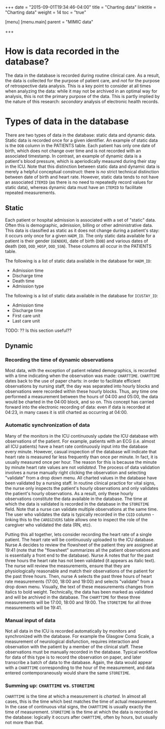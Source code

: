 +++
date = "2015-09-01T19:34:46-04:00"
title = "Charting data"
linktitle = "Charting data"
weight = 14
toc = "true"

[menu]
  [menu.main]
    parent = "MIMIC data"

+++

# How is data recorded in the database?

The data in the database is recorded during routine clinical care. As a result, the data is collected for the purpose of patient care, and *not* for the purpose of retrospective data analysis. This is a key point to consider at all times when analyzing the data: while it may not be archived in an optimal way for analysis, this is not the primary purpose of the data. This is partly implied by the nature of this research: *secondary* analysis of electronic health records.

# Types of data in the database

There are two types of data in the database: static data and dynamic data. Static data is recorded once for a given identifier. An example of static data is the `DOB` column in the PATIENTS table. Each patient has only one date of birth, which does not change over time and is not recorded with an associated timestamp. In contrast, an example of dynamic data is a patient's blood pressure, which is aperiodically measured during their stay in the ICU. Note that this distinction between static data and dynamic data is merely a helpful conceptual construct: there is *no* strict technical distinction between date of birth and heart rate. However, static data tends to not have an associated `ITEMID` (as there is no need to repeatedly record values for static data), whereas dynamic data must have an `ITEMID` to facilitate repeated measurements.

## Static

Each patient or hospital admission is associated with a set of "static" data. Often this is demographic, admission, billing or other administrative data. This data is classified as static as it does not change during a patient's stay: it occurs only once for a given `HADM_ID`. The only static data available for a patient is their gender (`GENDER`), date of birth (`DOB`) and various dates of death (`DOD`, `DOD_HOSP`, `DOD_SSN`). These columns all occur in the PATIENTS table.

The following is a list of static data available in the database for `HADM_ID`:
* Admission time
* Discharge time
* Death time
* Admission type


The following is a list of static data available in the database for `ICUSTAY_ID`:
* Admission time
* Discharge time
* First care unit
* Last care unit

TODO: ?? Is this section useful??

## Dynamic

### Recording the time of dynamic observations

Most data, with the exception of patient related demographics, is recorded with a time indicating when the observation was made: `CHARTTIME`. `CHARTTIME` dates back to the use of paper charts: in order to facilitate efficient observations by nursing staff, the day was separated into hourly blocks and observations were recorded within these hourly blocks. Thus, any time one performed a measurement between the hours of 04:00 and 05:00, the data would be charted in the 04:00 block, and so on. This concept has carried forward into the electronic recording of data: even if data is recorded at 04:23, in many cases it is still charted as occurring at 04:00. 

### Automatic synchronization of data

Many of the monitors in the ICU continuously update the ICU database with observations of the patient. For example, patients with an ECG (i.e. almost all ICU patients) have a heart rate continuously input into the database every minute. However, casual inspection of the database will indicate that heart rate is measured far less frequently than once per minute. In fact, it is usually measured once per hour. The reason for this is because the minute by minute heart rate values are not *validated*. The process of data validation involves a nurse manually right clicking the observation and selecting "validate" from a drop down menu. All charted values in the database have been validated by a nursing staff. In routine clinical practice for vital signs, the nurse only inspects the patient's hourly observations and only validates the patient's hourly observations. As a result, only these hourly observations constitute the data available in the database. The time at which the data is validated is recorded in the database in the `STORETIME` field. Note that a nurse can validate multiple observations at the same time. The user who validates the data is typically recorded in the `CGID` column - linking this to the `CAREGIVERS` table allows one to inspect the role of the caregiver who validated the data (RN, etc).

Putting this all together, lets consider recording the heart rate of a single patient. The heart rate will be continuously uploaded to the ICU database. Nurse A decides to review the flowsheet of the patient they are assigned at 19:41 (note that the "flowsheet" summarizes all the patient observations and is essentially a front end to the database). Nurse A notes that for the past three hours the heart rate has not been validated (it appears as italic text). The nurse will review the measurements, ensure that they are physiologically reasonable and match their observations of the patient for the past three hours. Then, nurse A selects the past three hours of heart rate measurements (17:00, 18:00 and 19:00) and selects "validate" from a drop down menu. Visually, the text of these measurements changes from italics to bold weight. Technically, the data has been marked as validated and will be archived in the database. The `CHARTTIME` for these three measurements will be 17:00, 18:00 and 19:00. The `STORETIME` for all three measurements will be 19:41. 

### Manual input of data

Not all data in the ICU is recorded automatically by monitors and synchronized with the database. For example the Glasgow Coma Scale, a measurement of neurological disfunction, requires interaction and observation with the patient by a member of the clinical staff. These observations must be manually recorded in the database. Typical workflow for data of this type is to record the observation on paper, and later transcribe a batch of data to the database. Again, the data would appear with a `CHARTTIME` corresponding to the hour of the measurement, and data entered contemporaneously would share the same `STORETIME`.


### Summing up: `CHARTTIME` vs. `STORETIME`

`CHARTTIME` is the time at which a measurement is *charted*. In almost all cases, this is the time which best matches the time of actual measurement. In the case of continuous vital signs, the `CHARTTIME` is usually exactly the time of measurement. `STORETIME` is the time at which the data is recorded in the database: logically it occurs after `CHARTTIME`, often by hours, but usually not more than that. 

